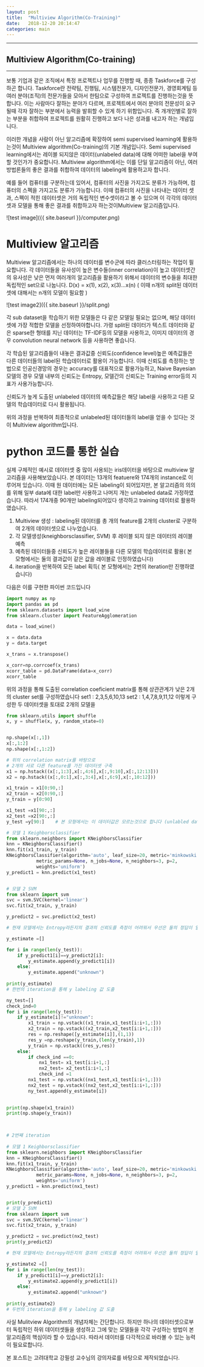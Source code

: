 ```yaml
---
layout: post
title:  "Multiview Algorithm(Co-Training)"
date:   2018-12-20 20:14:47
categories: main
---
```

* * *
## Multiview Algorithm(Co-training)
* * *
보통 기업과 같은 조직에서 특정 프로젝트나 업무를 진행할 때, 종종 Taskforce를 구성하곤 합니다. Taskforce란 전략팀, 진행팀, 시스템전문가, 디자인전문가, 경영회계팀 등 여러 분야(조직)의 전문가들을 모아서 한팀으로 구성하여 프로젝트를 진행하는것을 뜻합니다. 이는 사람마다 잘하는 분야가 다르며, 프로젝트에서 여러 분야의 전문성이 요구될때 각자 잘하는 부분에서 능력을 발휘할 수 있게 하기 위함입니다. 즉 개개인별로 잘하는 부분을 취합하여 프로젝트를 원활히 진행하고 보다 나은 성과를 내고자 하는 개념입니다.

이러한 개념을 사람이 아닌 알고리즘에 확장하여 semi supervised learning에 활용하는것이 Multiview algorithm(Co-training)의 기본 개념입니다. Semi supervised learning에서는 레이블 되지않은 데이터(unlabeled data)에 대해 어떠한 label을 부여할 것인가가 중요합니다. Multiview algorithm에서는 이를 단일 알고리즘이 아닌, 여러 방법론들의 좋은 결과를 취합하여 데이터의 labeling에 활용하고자 합니다. 

예를 들어 컴퓨터를 구분하는데 있어서, 컴퓨터의 사진을 가지고도 분류가 가능하며, 컴퓨터의 스펙을 가지고도 분류가 가능합니다. 이때 컴퓨터의 사진을 나타내는 데이터 셋과, 스펙이 적힌 데이터셋은 거의 독립적인 변수셋이라고 볼 수 있으며 이 각각의 데이터셋과 모델을 통해 좋은 결과를 취합하고자 하는것이Multiview 알고리즘입니다. 

![test image]({{ site.baseurl }}/computer.png)

# Multiview 알고리즘
Multiview 알고리즘에서는 하나의 데이터를 변수군에 따라 클러스터링하는 작업이 필요합니다. 각 데이터들을 유사성이 높은 변수들(inner correlation)이 높고 데이터셋간의 유사성은 낮은 먼저 여러개의 알고리즘을 활용하기 위해서 데이터의 변수들을 최대한 독립적인 set으로 나눕니다. D(x) = x(1), x(2), x(3)...x(n) ( 이때 n개의 split된 데이터셋에 대해서는 n개의 모델이 필요함 )

![test image2]({{ site.baseurl }}/split.png)

각 sub dataset을 학습하기 위한 모델들은 다 같은 모델일 필요는 없으며, 해당 데이터셋에 가장 적합한 모델을 선정하여야합니다. 가령 split된 데이터가 텍스트 데이터와 같은 sparse한 형태를 지닌 데이터는 TF-IDF등의 모델을 사용하고, 이미지 데이터의 경우 convolution neural network 등을 사용하면 좋습니다.

각 학습된 알고리즘들이 내놓은 결과값중 신뢰도(confidence level)높은 예측값들은 다른 데이터들의 label된 학습데이터로 활용이 가능합니다. 이때 신뢰도를 측정하는 방법으로 인공신경망의 경우는 accuracy를 대표적으로 활용가능하고, Naive Bayesian모델의 경우 모델 내부의 신뢰도는 Entropy, 모델간의 신뢰도는 Training error등의 지표가 사용가능합니다.

신뢰도가 높게 도출된 unlabeled 데이터의 예측값들은 해당 label을 사용하고 다른 모델의 학습데이터로 다시 활용됩니다. 

위의 과정을 반복하여 최종적으로 unlabeled된 데이터들의 label을 얻을 수 있다는 것이 Multiview algorithm입니다.

# python 코드를 통한 실습
실제 구체적인 예시로 데이터셋 중 많이 사용되는 iris데이터을 바탕으로 multiview 알고리즘을 사용해보았습니다. 본 데이터는 13개의 featuere와 174개의 instance로 이루어져 있습니다.
이때 원 데이터에는 모든 labeling이 되어있지만, 본 알고리즘의 의의를 위해 일부 data에 대한 label만 사용하고 나머지 개는 unlabeled data로 가정하였습니다. 따라서 174개중 90개만 labeling되어있다 생각하고 training 데이터로 활용하였습니다.

1. Multiview 생성 : labeling된 데이터를 총 개의 feature를 2개의 cluster로 구분하여 2개의 데이터셋으로 나누었습니다. 
2. 각 모델생성(kneighborsclassifier, SVM) 후 레이블 되지 않은 데이터의 레이블 예측
3. 예측된 데이터들중 신뢰도가 높은 레이블들을 다른 모델의 학습데이터로 활용( 본 모형에서는 둘의 결과값이 같은 값을 레이블로 인정하였습니다)
4. iteration을 반복하여 모든 label 획득( 본 모형에서는 2번의 iteration만 진행하였습니다)

다음은 이를 구현한 파이썬 코드입니다
```python
import numpy as np
import pandas as pd
from sklearn.datasets import load_wine
from sklearn.cluster import FeatureAgglomeration

data = load_wine()

x = data.data
y = data.target

x_trans = x.transpose()

x_corr=np.corrcoef(x_trans)
xcorr_table = pd.DataFrame(data=x_corr)
xcorr_table

```
위의 과정을 통해 도출된 correlation coeficient matrix를 통해 상관관계가 낮은 2개의 cluster set를 구성하였습니다
set1 : 2,3,5,6,10,13
set2 : 1,4,7,8,9,11,12 
이렇게 구성한 두 데이터셋을 토대로 2개의 모델을 
```python
from sklearn.utils import shuffle
x, y = shuffle(x, y, random_state=0)


np.shape(x[:,1])
x[:,1:2]
np.shape(x[:,1:2])

# 위의 correlation matrix를 바탕으로
# 2개의 서로 다른 feature를 가진 데이터셋 구축
x1 = np.hstack((x[:,1:3],x[:,4:6],x[:,9:10],x[:,12:13]))
x2 = np.hstack((x[:,0:1],x[:,3:4],x[:,6:9],x[:,10:12]))

x1_train = x1[0:90,:]
x2_train = x2[0:90,:]
y_train = y[0:90]

x1_test =x1[90:,:]
x2_test =x2[90:,:]
y_test =y[90:]    # 본 모형에서는 이 데이터값은 모르는것으로 합니다 (unlabled data)

# 모델 1 Keighborsclassifier
from sklearn.neighbors import KNeighborsClassifier
knn = KNeighborsClassifier()
knn.fit(x1_train, y_train) 
KNeighborsClassifier(algorithm='auto', leaf_size=20, metric='minkowski',
           metric_params=None, n_jobs=None, n_neighbors=3, p=2,
           weights='uniform')
y_predict1 = knn.predict(x1_test)


# 모델 2 SVM
from sklearn import svm
svc = svm.SVC(kernel='linear')
svc.fit(x2_train, y_train)    

y_predict2 = svc.predict(x2_test)

# 현재 모델에서는 Entropy라든지의 결과의 신뢰도를 측정이 어려워서 우선은 둘의 정답이 일치하는 것을 label로 인정하는 방법을 사용합니다.

y_estimate =[]

for i in range(len(y_test)):
    if y_predict1[i]==y_predict2[i]:
        y_estimate.append(y_predict1[i])
    else:
        y_estimate.append("unknown")
        
print(y_estimate)
# 한번의 iteration을 통해 y labeling 값 도출

ny_test=[]
check_ind=0
for i in range(len(y_test)):
    if y_estimate[i]!="unknown":
        x1_train = np.vstack((x1_train,x1_test[i:i+1,:]))
        x2_train = np.vstack((x2_train,x2_test[i:i+1,:]))
        res = np.reshape([y_estimate[i]],(1,1))
        res_y =np.reshape(y_train,(len(y_train),1))
        y_train = np.vstack((res_y,res))
    else:
        if check_ind ==0:
            nx1_test= x1_test[i:i+1,:]
            nx2_test= x2_test[i:i+1,:]
            check_ind =1
        nx1_test = np.vstack((nx1_test,x1_test[i:i+1,:]))
        nx2_test = np.vstack((nx2_test,x2_test[i:i+1,:]))
        ny_test.append(y_estimate[i])

        
print(np.shape(x1_train))
print(np.shape(y_train))      
        


# 2번째 iteration   
        
# 모델 1 Keighborsclassifier
from sklearn.neighbors import KNeighborsClassifier
knn = KNeighborsClassifier()
knn.fit(x1_train, y_train) 
KNeighborsClassifier(algorithm='auto', leaf_size=20, metric='minkowski',
           metric_params=None, n_jobs=None, n_neighbors=3, p=2,
           weights='uniform')
y_predict1 = knn.predict(nx1_test)


print(y_predict1)
# 모델 2 SVM
from sklearn import svm
svc = svm.SVC(kernel='linear')
svc.fit(x2_train, y_train)    

y_predict2 = svc.predict(nx2_test)
print(y_predict2)

# 현재 모델에서는 Entropy라든지의 결과의 신뢰도를 측정이 어려워서 우선은 둘의 정답이 일치하는 것을 label로 인정하는 방법을 사용합니다.

y_estimate2 =[]
for i in range(len(ny_test)):
    if y_predict1[i]==y_predict2[i]:
        y_estimate2.append(y_predict1[i])
    else:
        y_estimate2.append("unknown")
        
print(y_estimate2)
# 두번의 iteration을 통해 y labeling 값 도출

```
사실 Mulitview Algorithm의 개념자체는 간단합니다. 하지만 하나의 데이터셋으로부터 독립적인 하위 데이터셋들을 생성하고 그에 맞는 모델들을 각각 구성하는 방법이 본 알고리즘의 핵심이라 할 수 있습니다. 따라서 데이터를 다각적으로 바라볼 수 있는 능력이 필요로합니다.


본 포스트는 고려대학교 강필성 교수님의 강의자료를 바탕으로 제작되었습니다.
